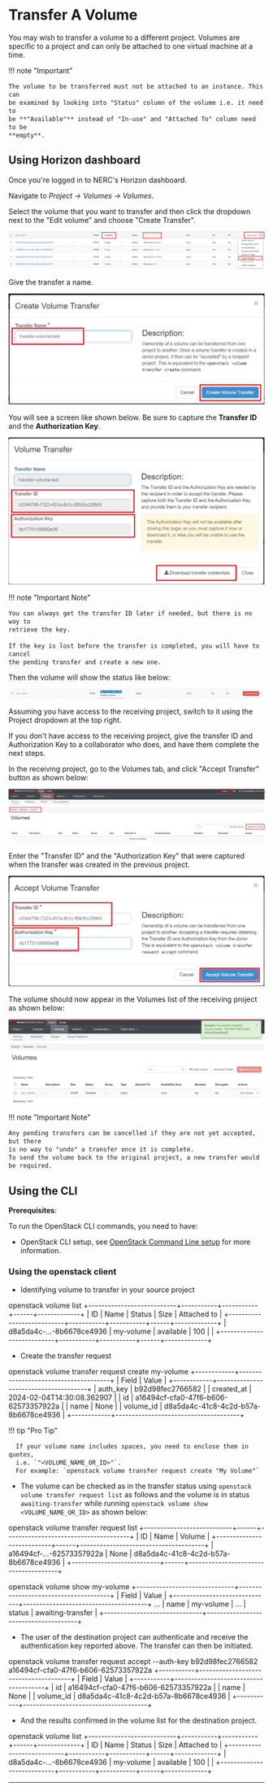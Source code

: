# Transfer A Volume

You may wish to transfer a volume to a different project. Volumes are specific
to a project and can only be attached to one virtual machine at a time.

!!! note "Important"

    The volume to be transferred must not be attached to an instance. This can
    be examined by looking into "Status" column of the volume i.e. it need to
    be **"Available"** instead of "In-use" and "Attached To" column need to be
    **empty**.

## Using Horizon dashboard

Once you're logged in to NERC's Horizon dashboard.

Navigate to _Project -> Volumes -> Volumes_.

Select the volume that you want to transfer and then click the dropdown next to
the "Edit volume" and choose "Create Transfer".

![Create Transfer of a Volume](images/create-transfer-a-volume.png)

Give the transfer a name.

![Volume Transfer Popup](images/transfer-volume-name.png)

You will see a screen like shown below. Be sure to capture the **Transfer ID** and
the **Authorization Key**.

![Volume Transfer Initiated](images/volume-transfer-key.png)

!!! note "Important Note"

    You can always get the transfer ID later if needed, but there is no way to
    retrieve the key.

    If the key is lost before the transfer is completed, you will have to cancel
    the pending transfer and create a new one.

Then the volume will show the status like below:

![Volume Transfer Initiated](images/transfer-volume-initiated.png)

Assuming you have access to the receiving project, switch to it using the Project
dropdown at the top right.

If you don't have access to the receiving project, give the transfer ID and
Authorization Key to a collaborator who does, and have them complete the next steps.

In the receiving project, go to the Volumes tab, and click "Accept Transfer"
button as shown below:

![Volumes in a New Project](images/volumes-in-a-new-project.png)

Enter the "Transfer ID" and the "Authorization Key" that were captured when the
transfer was created in the previous project.

![Volume Transfer Accepted](images/volume-transfer-accepted.png)

The volume should now appear in the Volumes list of the receiving project as shown
below:

![Successful Accepted Volume Transfer](images/successful_accepted_volume_transfer.png)

!!! note "Important Note"

    Any pending transfers can be cancelled if they are not yet accepted, but there
    is no way to "undo" a transfer once it is complete.
    To send the volume back to the original project, a new transfer would be required.

## Using the CLI

**Prerequisites**:

To run the OpenStack CLI commands, you need to have:

- OpenStack CLI setup, see [OpenStack Command Line setup](../openstack-cli/openstack-CLI.md#command-line-setup)
  for more information.

### Using the openstack client

- Identifying volume to transfer in your source project

openstack volume list
+---------------------------+-----------+-----------+------+-------------+
| ID | Name | Status | Size | Attached to |
+---------------------------+-----------+-----------+------+-------------+
| d8a5da4c-...-8b6678ce4936 | my-volume | available | 100 | |
+---------------------------+-----------+-----------+------+-------------+

- Create the transfer request

openstack volume transfer request create my-volume
+------------+--------------------------------------+
| Field | Value |
+------------+--------------------------------------+
| auth_key | b92d98fec2766582 |
| created_at | 2024-02-04T14:30:08.362907 |
| id | a16494cf-cfa0-47f6-b606-62573357922a |
| name | None |
| volume_id | d8a5da4c-41c8-4c2d-b57a-8b6678ce4936 |
+------------+--------------------------------------+

!!! tip "Pro Tip"

      If your volume name includes spaces, you need to enclose them in quotes,
      i.e. `"<VOLUME_NAME_OR_ID>"`.
      For example: `openstack volume transfer request create "My Volume"`

- The volume can be checked as in the transfer status using
  `openstack volume transfer request list` as follows and the volume is in status
  `awaiting-transfer` while running `openstack volume show <VOLUME_NAME_OR_ID>`
  as shown below:

openstack volume transfer request list
+---------------------------+------+--------------------------------------+
| ID | Name | Volume |
+---------------------------+------+--------------------------------------+
| a16494cf-...-62573357922a | None | d8a5da4c-41c8-4c2d-b57a-8b6678ce4936 |
+---------------------------+------+--------------------------------------+

openstack volume show my-volume
+------------------------------+--------------------------------------+
| Field | Value |
+------------------------------+--------------------------------------+
...
| name | my-volume |
...
| status | awaiting-transfer |
+------------------------------+--------------------------------------+

- The user of the destination project can authenticate and receive the authentication
  key reported above. The transfer can then be initiated.

openstack volume transfer request accept --auth-key b92d98fec2766582 a16494cf-cfa0-47f6-b606-62573357922a
+-----------+--------------------------------------+
| Field | Value |
+-----------+--------------------------------------+
| id | a16494cf-cfa0-47f6-b606-62573357922a |
| name | None |
| volume_id | d8a5da4c-41c8-4c2d-b57a-8b6678ce4936 |
+-----------+--------------------------------------+

- And the results confirmed in the volume list for the destination project.

openstack volume list
+---------------------------+-----------+-----------+------+-------------+
| ID | Name | Status | Size | Attached to |
+---------------------------+-----------+-----------+------+-------------+
| d8a5da4c-...-8b6678ce4936 | my-volume | available | 100 | |
+---------------------------+-----------+-----------+------+-------------+

---
